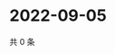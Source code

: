 # 2022-09-05

共 0 条

<!-- BEGIN WEIBO -->
<!-- 最后更新时间 Mon Sep 05 2022 03:13:15 GMT+0800 (China Standard Time) -->

<!-- END WEIBO -->
